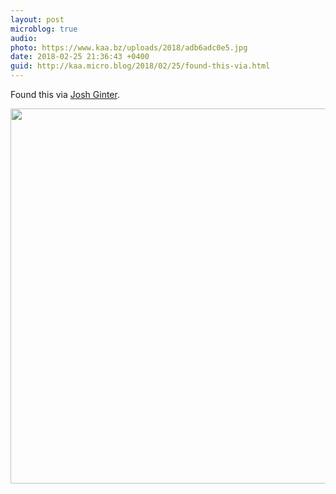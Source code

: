 ```yaml
---
layout: post
microblog: true
audio: 
photo: https://www.kaa.bz/uploads/2018/adb6adc0e5.jpg
date: 2018-02-25 21:36:43 +0400
guid: http://kaa.micro.blog/2018/02/25/found-this-via.html
---
```

Found this via [Josh Ginter](https://thenewsprint.co/2018/02/25/sunday-edition-022518/). 

<img src="https://www.kaa.bz/uploads/2018/adb6adc0e5.jpg" width="600" height="600" />
